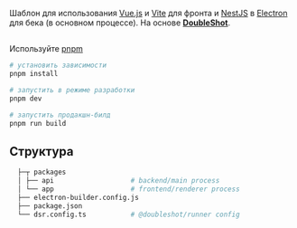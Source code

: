 Шаблон для использования [Vue.js](https://vuejs.org/) и [Vite](https://vitejs.dev/) для фронта и [NestJS](https://nestjs.com/) в [Electron](https://www.electronjs.org/) для бека (в основном процессе). На основе [**DoubleShot**](https://github.com/Doubleshotjs/doubleshot).

## 
Используйте [pnpm](https://pnpm.io/)
  ```sh
  # установить зависимости
  pnpm install
  
  # запустить в режиме разработки
  pnpm dev
  
  # запустить продакшн-билд
  pnpm run build
  ```

## Структура
```sh
  ├─┬ packages
  │ ├── api                   # backend/main process
  │ └── app                   # frontend/renderer process
  ├── electron-builder.config.js
  ├── package.json
  └── dsr.config.ts           # @doubleshot/runner config
```